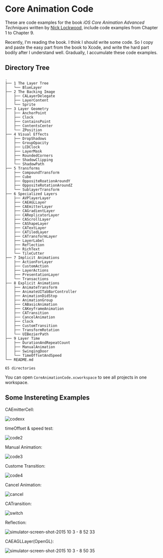 # Core Animation Code

These are code examples for the book _iOS Core Animation Advanced Techniques_ written by [Nick Lockwood](https://github.com/nicklockwood), include code examples from Chapter 1 to Chapter 9. 

Recently, I'm reading the book. I think I should write some code. So I copy and paste the easy part from the book to Xcode, and write the hard part bodily after I understand well. Gradually, I accumulate these code examples.

## Directory Tree 

```
.
├── 1 The Layer Tree
│   └── BlueLayer
├── 2 The Backing Image
│   ├── CALayerDelegate
│   ├── LayerContent
│   └── Sprite
├── 3 Layer Geometry
│   ├── AnchorPoint
│   ├── Clock
│   ├── ContainsPoint
│   ├── ContentsCenter
│   └── ZPosition
├── 4 Visual Effects
│   ├── DropShadows
│   ├── GroupOpacity
│   ├── LCDClock
│   ├── LayerMask
│   ├── RoundedCorners
│   ├── ShadowClipping
│   └── ShadowPath
├── 5 Transforms
│   ├── CompoundTransform
│   ├── Cube
│   ├── OppositeRoationAroundY
│   ├── OppositeRotationAroundZ
│   └── SublayerTransform
├── 6 Specialized Layers
│   ├── AVPlayerLayer
│   ├── CAEAGLLayer
│   ├── CAEmitterLayer
│   ├── CAGradientLayer
│   ├── CAReplicatorLayer
│   ├── CAScrollLayer
│   ├── CAShapeLayer
│   ├── CATextLayer
│   ├── CATiledLayer
│   ├── CATransformLayer
│   ├── LayerLabel
│   ├── Reflection
│   ├── RichText
│   └── TileCutter
├── 7 Implicit Animations
│   ├── ActionForLayer
│   ├── CustomAction
│   ├── LayerActions
│   ├── PresentationLayer
│   └── Transactions
├── 8 Explicit Animations
│   ├── AnimateTransform
│   ├── AnimateUITabBarController
│   ├── AnimationDidStop
│   ├── AnimationGroup
│   ├── CABasicAnimation
│   ├── CAKeyframeAnimation
│   ├── CATransition
│   ├── CancelAnimation
│   ├── Clock
│   ├── CustomTransition
│   ├── TransformRotation
│   └── UIBezierPath
├── 9 Layer Time
│   ├── DurationAndRepeatCount
│   ├── ManualAnimation
│   ├── SwingingDoor
│   └── TimeOffsetAndSpeed
└── README.md

65 directories
```

You can open `CoreAnimationCode.xcworkspace` to see all projects in one workspace.

## Some Instereting Examples

CAEmitterCell:

![codexx](https://cloud.githubusercontent.com/assets/5022872/10262422/051ddb80-69f9-11e5-80d1-f0b61df6f072.gif)


timeOffset & speed test:

![code2](https://cloud.githubusercontent.com/assets/5022872/10262407/5d5a9fdc-69f8-11e5-8161-0d4b8b9ec4eb.gif)


Manual Animation:

![code3](https://cloud.githubusercontent.com/assets/5022872/10262408/68b2759e-69f8-11e5-8760-1f9f4ce1482f.gif)


Custome Transition:

![code4](https://cloud.githubusercontent.com/assets/5022872/10262410/7ab6030a-69f8-11e5-8395-0dadc09c46dd.gif)


Cancel Animation:

![cancel](https://cloud.githubusercontent.com/assets/5022872/10263022/6f77f354-6a11-11e5-83e9-8dd4fbe88ab5.gif)


CATransition:

![switch](https://cloud.githubusercontent.com/assets/5022872/10263030/98b0c642-6a11-11e5-9773-c58962e14485.gif)


Reflection:

![simulator-screen-shot-2015 10 3 - 8 52 33](https://cloud.githubusercontent.com/assets/5022872/10263042/d2d6c092-6a11-11e5-981c-3ae97b1fc3ea.jpg)


CAEAGLLayer(OpenGL):

![simulator-screen-shot-2015 10 3 - 8 50 35](https://cloud.githubusercontent.com/assets/5022872/10263047/e43eaf2a-6a11-11e5-8edf-05e2dec122ad.jpg)

